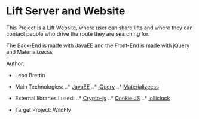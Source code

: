 Lift Server and Website
========================
This Project is a Lift Website, where user can share lifts and where they can
contact peoble who drive the route they are searching for.

The Back-End is made with JavaEE and the Front-End is made with jQuery and Materializecss

Author:
* Leon Brettin

* Main Technologies:
..* [JavaEE](http://www.oracle.com/technetwork/java/javaee/overview/index.html)
..* [jQuery](https://jquery.com/)
..* [Materializecss](http://materializecss.com/)

* External libraries I used:
..* [Crypto-js](http://www.oracle.com/technetwork/java/javaee/overview/index.html)
..* [Cookie JS](https://github.com/js-cookie/js-cookie)
..* [lolliclock](https://github.com/mattkrick/lolliclock)

* Target Project: WildFly
